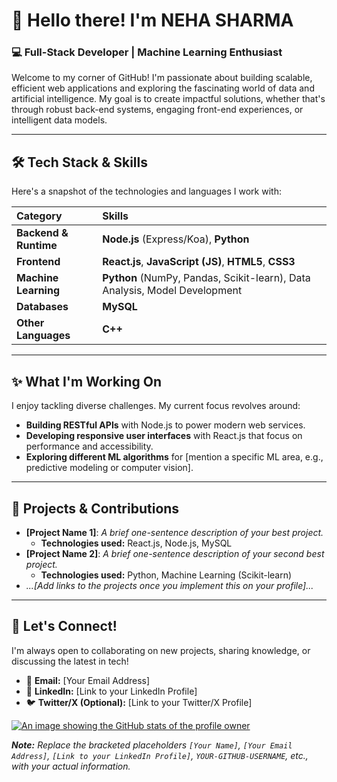 # 👋 Hello there! I'm NEHA SHARMA

### 💻 Full-Stack Developer | Machine Learning Enthusiast

Welcome to my corner of GitHub! I'm passionate about building scalable, efficient web applications and exploring the fascinating world of data and artificial intelligence. My goal is to create impactful solutions, whether that's through robust back-end systems, engaging front-end experiences, or intelligent data models.

---

## 🛠️ Tech Stack & Skills

Here's a snapshot of the technologies and languages I work with:

| Category | Skills |
| :--- | :--- |
| **Backend & Runtime** | **Node.js** (Express/Koa), **Python** |
| **Frontend** | **React.js**, **JavaScript (JS)**, **HTML5**, **CSS3** |
| **Machine Learning** | **Python** (NumPy, Pandas, Scikit-learn), Data Analysis, Model Development |
| **Databases** | **MySQL** |
| **Other Languages** | **C++** |

---

## ✨ What I'm Working On

I enjoy tackling diverse challenges. My current focus revolves around:

* **Building RESTful APIs** with Node.js to power modern web services.
* **Developing responsive user interfaces** with React.js that focus on performance and accessibility.
* **Exploring different ML algorithms** for [mention a specific ML area, e.g., predictive modeling or computer vision].

---

## 🚀 Projects & Contributions

* **[Project Name 1]**: *A brief one-sentence description of your best project.*
    * **Technologies used:** React.js, Node.js, MySQL
* **[Project Name 2]**: *A brief one-sentence description of your second best project.*
    * **Technologies used:** Python, Machine Learning (Scikit-learn)
* *...[Add links to the projects once you implement this on your profile]...*

---

## 🤝 Let's Connect!

I'm always open to collaborating on new projects, sharing knowledge, or discussing the latest in tech!

* 📧 **Email:** [Your Email Address]
* 🔗 **LinkedIn:** [Link to your LinkedIn Profile]
* 🐦 **Twitter/X (Optional):** [Link to your Twitter/X Profile]

[![An image showing the GitHub stats of the profile owner](https://github-readme-stats.vercel.app/api?username=YOUR-GITHUB-USERNAME&show_icons=true&theme=onedark&hide_border=true)](https://github.com/anuraghazra/github-readme-stats)

***Note:** Replace the bracketed placeholders `[Your Name]`, `[Your Email Address]`, `[Link to your LinkedIn Profile]`, `YOUR-GITHUB-USERNAME`, etc., with your actual information.*
